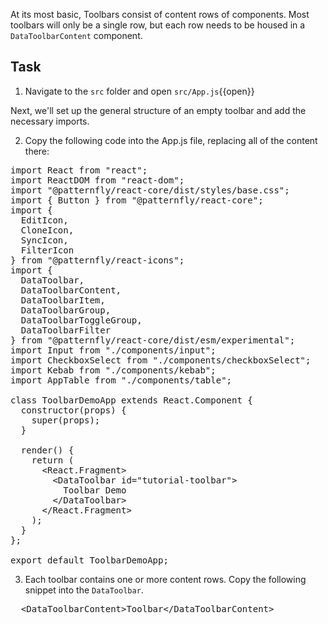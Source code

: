 At its most basic, Toolbars consist of content rows of components. Most toolbars will only be a single row, but each row needs to be housed in a `DataToolbarContent` component.

## Task
1) Navigate to the `src` folder and open `src/App.js`{{open}}

Next, we'll set up the general structure of an empty toolbar and add the necessary imports.

2) Copy the following code into the App.js file, replacing all of the content there:

<pre class="file" data-filename="App.js" data-target="replace">
import React from &quot;react&quot;;
import ReactDOM from &quot;react-dom&quot;;
import &quot;@patternfly/react-core/dist/styles/base.css&quot;;
import { Button } from &quot;@patternfly/react-core&quot;;
import {
  EditIcon,
  CloneIcon,
  SyncIcon,
  FilterIcon
} from &quot;@patternfly/react-icons&quot;;
import {
  DataToolbar,
  DataToolbarContent,
  DataToolbarItem,
  DataToolbarGroup,
  DataToolbarToggleGroup,
  DataToolbarFilter
} from &quot;@patternfly/react-core/dist/esm/experimental&quot;;
import Input from &quot;./components/input&quot;;
import CheckboxSelect from &quot;./components/checkboxSelect&quot;;
import Kebab from &quot;./components/kebab&quot;;
import AppTable from &quot;./components/table&quot;;

class ToolbarDemoApp extends React.Component {
  constructor(props) {
    super(props);
  }

  render() {
    return (
      &lt;React.Fragment&gt;
        &lt;DataToolbar id=&quot;tutorial-toolbar&quot;&gt;
          Toolbar Demo
        &lt;/DataToolbar&gt;
      &lt;/React.Fragment&gt;
    );
  }
};

export default ToolbarDemoApp;
</pre>

3) Each toolbar contains one or more content rows. Copy the following snippet into the `DataToolbar`.

<pre class="file" data-target="clipboard">
  &lt;DataToolbarContent&gt;Toolbar&lt;/DataToolbarContent&gt;
</pre>
